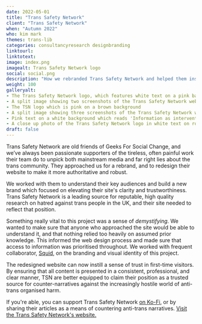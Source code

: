 ```yaml
---
date: 2022-05-01
title: "Trans Safety Network"
client: "Trans Safety Network"
when: "Autumn 2022"
who: kim mark
themes: trans-lib
categories: consultancyresearch designbranding
linktourl:
linktotext:
image: index.png
imagealt: Trans Safety Network logo
social: social.png
description: "How we rebranded Trans Safety Network and helped them instill trust in their high quality journalistic reporting."
weight: 100
galleryalt:
- The Trans Safety Network logo, which features white text on a pink background
- A split image showing two screenshots of the Trans Safety Network website at tablet size on a pink background
- The TSN logo which is pink on a brown background
- A split image showing three screenshots of the Trans Safety Network website at mobile size on a pink background
- Pink text on a white background which reads 'Information as intervention.'. Below it is black text which reads 'transsafety.network'
- A close up photo of the Trans Safety Network logo in white text on round, pink, stickers
draft: false
---
```


Trans Safety Network are old friends of Geeks For Social Change, and we’ve always been passionate supporters of the tireless, often painful work their team do to unpick both mainstream media and far right lies about the trans community. They approached us for a rebrand, and to redesign their website to make it more authoritative and robust.

We worked with them to understand their key audiences and build a new brand which focused on elevating their site's clarity and trustworthiness. Trans Safety Network is a leading source for reputable, high quality research on hatred against trans people in the UK, and their site needed to reflect that position. 

Something really vital to this project was a sense of *demystifying*. We wanted to make sure that anyone who approached the site would be able to understand it, and that nothing relied too heavily on assumed prior knowledge. This informed the web design process and made sure that access to information was prioritised throughout. We worked with frequent collaborator, [Squid](https://studiosquid.co.uk/), on the branding and visual identity of this project.

The redesigned website can now instill a sense of trust in first-time visitors. By ensuring that all content is presented in a consistent, professional, and clear manner, TSN are better equipped to claim their position as a trusted source for counter-narratives against the increasingly hostile world of anti-trans organised harm.

If you're able, you can support Trans Safety Network [on Ko-Fi](https://ko-fi.com/transsafetynetwork), or by sharing their articles as a means of countering anti-trans narratives. [Visit the Trans Safety Network's website.](https://transsafety.network/)